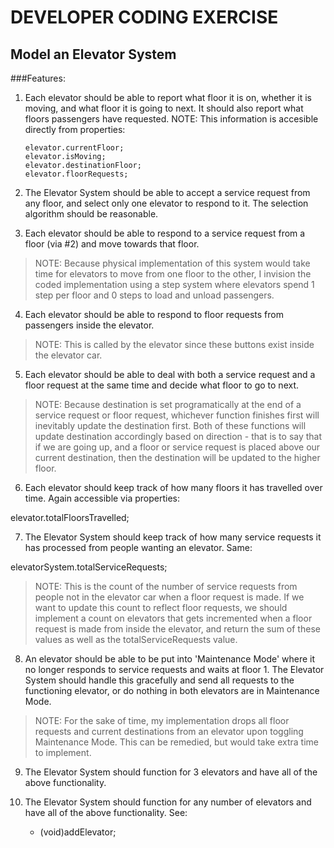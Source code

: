 DEVELOPER CODING EXERCISE
=========================

Model an Elevator System
------------------------

###Features:

1. Each elevator should be able to report what floor it is on, whether it is moving, and what floor it is going to next. It should also report what floors passengers have requested. NOTE: This information is accesible directly from properties:

    ```
    elevator.currentFloor;
    elevator.isMoving;
    elevator.destinationFloor;
    elevator.floorRequests;
    ```

2. The Elevator System should be able to accept a service request from any floor, and select only one elevator to respond to it. The selection algorithm should be reasonable.

3. Each elevator should be able to respond to a service request from a floor (via #2) and move towards that floor. 
>NOTE: Because physical implementation of this system would take time for elevators to move from one floor to the other, I invision the coded implementation using a step system where elevators spend 1 step per floor and 0 steps to load and unload passengers.

4. Each elevator should be able to respond to floor requests from passengers inside the elevator.
>NOTE: This is called by the elevator since these buttons exist inside the elevator car.

5. Each elevator should be able to deal with both a service request and a floor request at the same time and decide what floor to go to next.
>NOTE: Because destination is set programatically at the end of a service request or floor request, whichever function finishes first will inevitably update the destination first.
>Both of these functions will update destination accordingly based on direction - that is to say that if we are going up, and a floor or service request is placed above our current destination, then the destination will be updated to the higher floor.

6. Each elevator should keep track of how many floors it has travelled over time. Again accessible via properties:

  elevator.totalFloorsTravelled;

7. The Elevator System should keep track of how many service requests it has processed from people wanting an elevator. Same:

  elevatorSystem.totalServiceRequests;

>NOTE: This is the count of the number of service requests from people not in the elevator car when a floor request is made. If we want to update this count to reflect floor requests, we should implement a count on elevators that gets incremented when a floor request is made from inside the elevator, and return the sum of these values as well as the totalServiceRequests value.

8. An elevator should be able to be put into 'Maintenance Mode' where it no longer responds to service requests and waits at floor 1. The Elevator System should handle this gracefully and send all requests to the functioning elevator, or do nothing in both elevators are in Maintenance Mode.
>NOTE: For the sake of time, my implementation drops all floor requests and current destinations from an elevator upon toggling Maintenance Mode. This can be remedied, but would take extra time to implement.

9. The Elevator System should function for 3 elevators and have all of the above functionality.

10. The Elevator System should function for any number of elevators and have all of the above functionality. See:

    - (void)addElevator;

